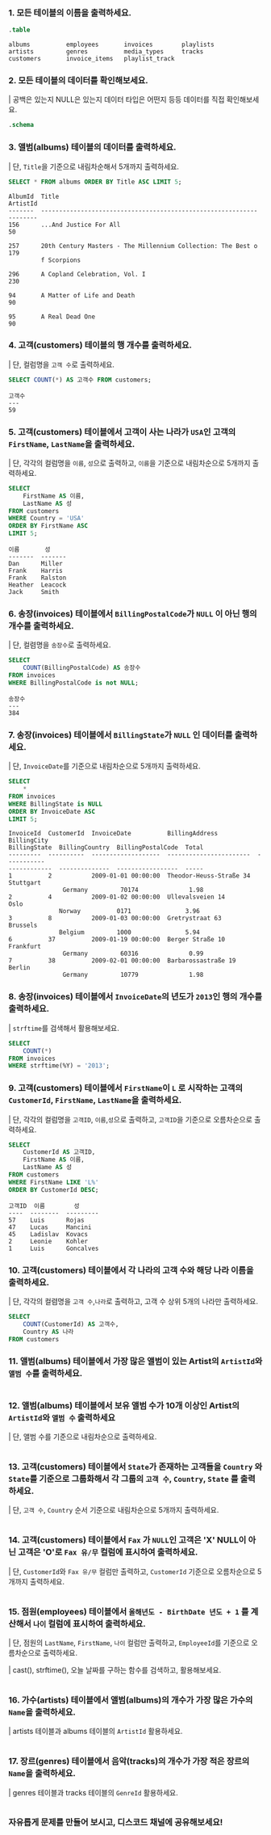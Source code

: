### 1. 모든 테이블의 이름을 출력하세요.

```sql
.table
```

```
albums          employees       invoices        playlists
artists         genres          media_types     tracks
customers       invoice_items   playlist_track
```

### 2. 모든 테이블의 데이터를 확인해보세요.

| 공백은 있는지 NULL은 있는지 데이터 타입은 어떤지 등등 데이터를 직접 확인해보세요.

```sql
.schema
```

### 3. 앨범(albums) 테이블의 데이터를 출력하세요.

| 단, `Title`을 기준으로 내림차순해서 5개까지 출력하세요.

```sql
SELECT * FROM albums ORDER BY Title ASC LIMIT 5;
```

```
AlbumId  Title                                                         ArtistId
-------  ------------------------------------------------------------  --------
156      ...And Justice For All                                        50

257      20th Century Masters - The Millennium Collection: The Best o  179
         f Scorpions

296      A Copland Celebration, Vol. I                                 230

94       A Matter of Life and Death                                    90

95       A Real Dead One                                               90
```

### 4. 고객(customers) 테이블의 행 개수를 출력하세요.

| 단, 컬럼명을 `고객 수`로 출력하세요.

```sql
SELECT COUNT(*) AS 고객수 FROM customers;
```

```
고객수
---
59
```

### 5. 고객(customers) 테이블에서 고객이 사는 나라가 `USA`인 고객의 `FirstName`, `LastName`을 출력하세요.

| 단, 각각의 컬럼명을 `이름`, `성`으로 출력하고, `이름`을 기준으로 내림차순으로 5개까지 출력하세요.

```sql
SELECT
    FirstName AS 이름,
    LastName AS 성
FROM customers
WHERE Country = 'USA'
ORDER BY FirstName ASC
LIMIT 5;
```

```
이름       성
-------  -------
Dan      Miller
Frank    Harris
Frank    Ralston
Heather  Leacock
Jack     Smith
```

### 6. 송장(invoices) 테이블에서 `BillingPostalCode`가 `NULL` 이 아닌 행의 개수를 출력하세요.

| 단, 컬렴명을 `송장수`로 출력하세요.

```sql
SELECT
    COUNT(BillingPostalCode) AS 송장수
FROM invoices
WHERE BillingPostalCode is not NULL;
```

```
송장수
---
384
```

### 7. 송장(invoices) 테이블에서 `BillingState`가 `NULL` 인 데이터를 출력하세요.

| 단, `InvoiceDate`를 기준으로 내림차순으로 5개까지 출력하세요.

```sql
SELECT
    *
FROM invoices
WHERE BillingState is NULL
ORDER BY InvoiceDate ASC
LIMIT 5;
```

```
InvoiceId  CustomerId  InvoiceDate          BillingAddress           BillingCity
BillingState  BillingCountry  BillingPostalCode  Total
---------  ----------  -------------------  -----------------------  -----------
------------  --------------  -----------------  -----
1          2           2009-01-01 00:00:00  Theodor-Heuss-Straße 34  Stuttgart
               Germany         70174              1.98
2          4           2009-01-02 00:00:00  Ullevalsveien 14         Oslo
              Norway          0171               3.96
3          8           2009-01-03 00:00:00  Gretrystraat 63          Brussels
              Belgium         1000               5.94
6          37          2009-01-19 00:00:00  Berger Straße 10         Frankfurt
               Germany         60316              0.99
7          38          2009-02-01 00:00:00  Barbarossastraße 19      Berlin
               Germany         10779              1.98
```

### 8. 송장(invoices) 테이블에서 `InvoiceDate`의 년도가 `2013`인 행의 개수를 출력하세요.

| `strftime`를 검색해서 활용해보세요.

```sql
SELECT
    COUNT(*)
FROM invoices
WHERE strftime(%Y) = '2013';
```

### 9. 고객(customers) 테이블에서 `FirstName`이 `L` 로 시작하는 고객의 `CustomerId`, `FirstName`, `LastName`을 출력하세요.

| 단, 각각의 컬럼명을 `고객ID`, `이름`,`성`으로 출력하고, `고객ID`을 기준으로 오름차순으로 출력하세요.

```sql
SELECT
    CustomerId AS 고객ID,
    FirstName AS 이름,
    LastName AS 성
FROM customers
WHERE FirstName LIKE 'L%'
ORDER BY CustomerId DESC;
```

```
고객ID  이름        성
----  --------  ---------
57    Luis      Rojas
47    Lucas     Mancini
45    Ladislav  Kovacs
2     Leonie    Kohler
1     Luis      Goncalves
```

### 10. 고객(customers) 테이블에서 각 나라의 고객 수와 해당 나라 이름을 출력하세요.

| 단, 각각의 컬렴명을 `고객 수`,`나라`로 출력하고, 고객 수 상위 5개의 나라만 출력하세요.

```sql
SELECT
    COUNT(CustomerId) AS 고객수,
    Country AS 나라
FROM customers
```

### 11. 앨범(albums) 테이블에서 가장 많은 앨범이 있는 Artist의 `ArtistId`와 `앨범 수`를 출력하세요.

```sql

```

### 12. 앨범(albums) 테이블에서 보유 앨범 수가 10개 이상인 Artist의 `ArtistId`와 `앨범 수` 출력하세요

| 단, 앨범 수를 기준으로 내림차순으로 출력하세요.

```sql

```

### 13. 고객(customers) 테이블에서 `State`가 존재하는 고객들을 `Country` 와 `State`를 기준으로 그룹화해서 각 그룹의 `고객 수`, `Country`, `State` 를 출력하세요.

| 단, `고객 수`, `Country` 순서 기준으로 내림차순으로 5개까지 출력하세요.

```sql

```

### 14. 고객(customers) 테이블에서 `Fax` 가 `NULL`인 고객은 'X' NULL이 아닌 고객은 'O'로 `Fax 유/무` 컬럼에 표시하여 출력하세요.

| 단, `CustomerId`와 `Fax 유/무` 컬럼만 출력하고, `CustomerId` 기준으로 오름차순으로 5개까지 출력하세요.

```sql

```

### 15. 점원(employees) 테이블에서 `올해년도 - BirthDate 년도 + 1` 를 계산해서 `나이` 컬럼에 표시하여 출력하세요.

| 단, 점원의 `LastName`, `FirstName`, `나이` 컬럼만 출력하고, `EmployeeId`를 기준으로 오름차순으로 출력하세요.

| cast(), strftime(), 오늘 날짜를 구하는 함수를 검색하고, 활용해보세요.

```sql

```

### 16. 가수(artists) 테이블에서 앨범(albums)의 개수가 가장 많은 가수의 `Name`을 출력하세요.

| artists 테이블과 albums 테이블의 `ArtistId` 활용하세요.

```sql

```

### 17. 장르(genres) 테이블에서 음악(tracks)의 개수가 가장 적은 장르의 `Name`을 출력하세요.

| genres 테이블과 tracks 테이블의 `GenreId` 활용하세요.

```sql

```

### 자유롭게 문제를 만들어 보시고, 디스코드 채널에 공유해보세요!

